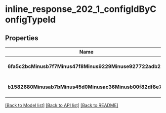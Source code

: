 # inline_response_202_1_configIdByConfigTypeId

## Properties
Name | Type | Description | Notes
------------ | ------------- | ------------- | -------------
**6fa5c2bcMinusb7f7Minus47f8Minus9229Minuse927722adb27** | **string** |  | [optional] [default to null]
**b1582680Minusab7bMinus45d0Minusac36Minusb00f82df8e79** | **string** |  | [optional] [default to null]

[[Back to Model list]](../README.md#documentation-for-models) [[Back to API list]](../README.md#documentation-for-api-endpoints) [[Back to README]](../README.md)


